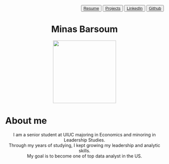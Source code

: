 <background color="yellow">

<p align="right">
 <button color="red"> <a href="Minas.Barsoum.Resume.pdf" title="Resume">Resume</a>  </button>
 <button> <a  href="project.md" title="Project">Projects </a>  </button>
 <button> <a href="http://www.linkedin.com/in/minasbarsoum" target="_blank">LinkedIn</a> </button>
  <button>      <a href="https://github.com/minasbarsoum" target="_blank">Github</a> </button>

 <div class="bio">
  <center><h1>Minas Barsoum</h1></center>
 

 
<center><img src="https://user-images.githubusercontent.com/60366288/76112912-c3106f00-5fa8-11ea-9b1f-be5811854359.JPG" width="200"></center>

<h1>About me</h1> 
 <center> I am a senior student at UIUC majoring in Economics and minoring in Leadership Studies. </center>
<center>  Through my years of studying, I kept growing my leadership and analytic skills. </center>
<center>  My goal is to become one of top data analyst in the US. </center>
 

